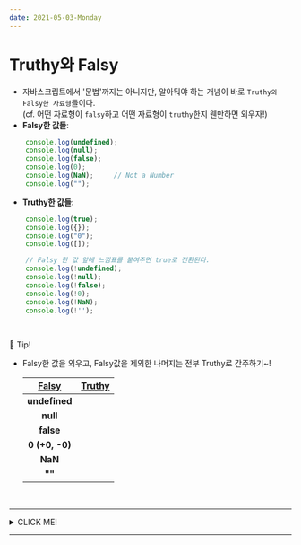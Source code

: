 ```yaml
---
date: 2021-05-03-Monday
---
```


# Truthy와 Falsy 

- 자바스크립트에서 '문법'까지는 아니지만, 알아둬야 하는 개념이 바로 `Truthy와 Falsy한 자료형`들이다.   
(cf. 어떤 자료형이 `falsy`하고 어떤 자료형이 `truthy`한지 웬만하면 외우자!)  
- **Falsy한 값들**:
```javascript
	console.log(undefined);
	console.log(null);
	console.log(false);
	console.log(0);
	console.log(NaN);     // Not a Number
	console.log("");
```
- **Truthy한 값들**:
```javascript
	console.log(true);
	console.log({});
	console.log("0");
	console.log([]);

	// Falsy 한 값 앞에 느낌표를 붙여주면 true로 전환된다.
	console.log(!undefined);
	console.log(!null);
	console.log(!false);
	console.log(!0);
	console.log(!NaN);
	console.log(!'');
```

<br>

📌 Tip!   
- Falsy한 값을 외우고, Falsy값을 제외한 나머지는 전부 Truthy로 간주하기~! 

	|<u>Falsy</u>|<u>Truthy</u>|
	|:---:|:---:|
	|**undefined**||
	|**null**||
	|**false**||
	|**0 (+0, -0)**||
	|**NaN**||
	|**""**||

<br>

---
<details>
<summary>CLICK ME!</summary>

- cf. 
	- https://velog.io/@yj6151122/Javascript-Truthy%EC%99%80-Falsy
	- https://yeon-js.tistory.com/14
	- https://learnjs.vlpt.us/useful/02-truthy-and-falsy.html?q=

</details>

---
